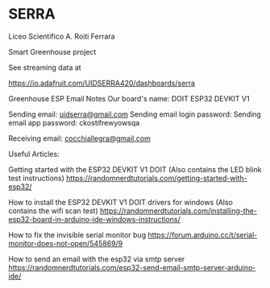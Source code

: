 # SERRA

Liceo Scientifico A. Roiti Ferrara

Smart Greenhouse project

See streaming data at

https://io.adafruit.com/UIDSERRA420/dashboards/serra

Greenhouse ESP Email Notes
Our board's name: DOIT ESP32 DEVKIT V1

Sending email: uidserra@gmail.com
Sending email login password: 
Sending email app password: ckostifrewyowsqa

Receiving email: cocchiallegra@gmail.com

Useful Articles:

Getting started with the ESP32 DEVKIT V1 DOIT
(Also contains the LED blink test instructions)
https://randomnerdtutorials.com/getting-started-with-esp32/

How to install the ESP32 DEVKIT V1 DOIT drivers for windows
(Also contains the wifi scan test)
https://randomnerdtutorials.com/installing-the-esp32-board-in-arduino-ide-windows-instructions/

How to fix the invisible serial monitor bug
https://forum.arduino.cc/t/serial-monitor-does-not-open/545869/9

How to send an email with the esp32 via smtp server
https://randomnerdtutorials.com/esp32-send-email-smtp-server-arduino-ide/

